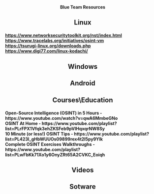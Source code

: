 <b><p align=center>Blue Team Resources </br>

<h2><p align=center>Linux </p></h2>

https://www.networksecuritytoolkit.org/nst/index.html </br>
https://www.tracelabs.org/initiatives/osint-vm </br>
https://tsurugi-linux.org/downloads.php </br>
https://www.digi77.com/linux-kodachi/ </br>


<h2><p align=center>Windows </p></h2>


<h2><p align=center>Android </p></h2>


<h2><p align=center>Courses\Education </p></h2>
Open-Source Intelligence (OSINT) in 5 Hours - https://www.youtube.com/watch?v=qwA6MmbeGNo </br>
OSINT At Home - https://www.youtube.com/playlist?list=PLrFPX1Vfqk3ehZKSFeb9pVIHqxqrNW8Sy </br>
10 Minute (or less!) OSINT Tips - https://www.youtube.com/playlist?list=PL423I_gHbWUUOs09899rex4t2l5py9YIk </br>
Complete OSINT Exercises Walkthroughs - https://www.youtube.com/playlist?list=PLwFbKk71Xo1y6OnyZRt65A2CVKC_Eoiqh </br>


<h2><p align=center>Videos </p></h2>


<h2><p align=center>Sotware </p></h2>
